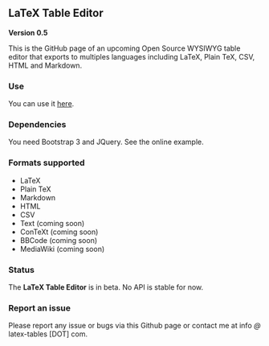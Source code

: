 ## LaTeX Table Editor ##

**Version 0.5**

This is the GitHub page of an upcoming Open Source WYSIWYG table editor that exports to multiples languages including LaTeX, Plain TeX, CSV, HTML and Markdown.

### Use

You can use it [here](http://www.latex-tables.com/).

### Dependencies

You need Bootstrap 3 and JQuery. See the online example.

### Formats supported

 - LaTeX
 - Plain TeX
 - Markdown
 - HTML
 - CSV
 - Text (coming soon)
 - ConTeXt (coming soon)
 - BBCode (coming soon)
 - MediaWiki (coming soon)

### Status

The **LaTeX Table Editor** is in beta. No API is stable for now.

### Report an issue

Please report any issue or bugs via this Github page or contact me at info *@* latex-tables [DOT] com.